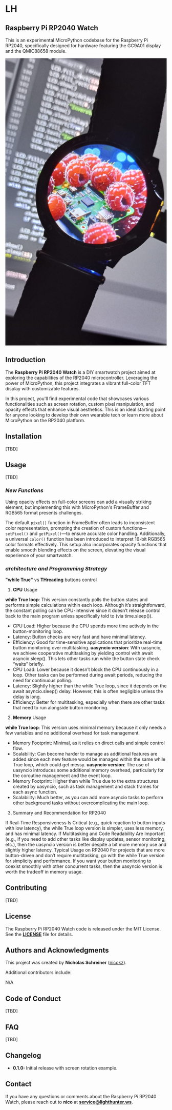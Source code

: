 # **LH**

## **Raspberry Pi RP2040 Watch**

This is an experimental MicroPython codebase for the Raspberry Pi RP2040, specifically designed for hardware featuring the GC9A01 display and the QMIC88658 module.

![Full color TFT screen](https://github.com/nicokz/LH/blob/master/docs/img/rp2040-w-color_bg.jpg)

## **Introduction**

The **Raspberry Pi RP2040 Watch** is a DIY smartwatch project aimed at exploring the capabilities of the RP2040 microcontroller. Leveraging the power of MicroPython, this project integrates a vibrant full-color TFT display with customizable features.

In this project, you'll find experimental code that showcases various functionalities such as screen rotation, custom pixel manipulation, and opacity effects that enhance visual aesthetics. This is an ideal starting point for anyone looking to develop their own wearable tech or learn more about MicroPython on the RP2040 platform.

## **Installation**

[TBD]

## **Usage**

[TBD]

### ***New Functions***

Using opacity effects on full-color screens can add a visually striking element, but implementing this with MicroPython's FrameBuffer and RGB565 format presents challenges.

The default `pixel()` function in FrameBuffer often leads to inconsistent color representation, prompting the creation of custom functions—`setPixel()` and `getPixel()`—to ensure accurate color handling. Additionally, a universal `color()` function has been introduced to interpret 16-bit RGB565 color formats effectively. This setup also incorporates opacity functions that enable smooth blending effects on the screen, elevating the visual experience of your smartwatch.

### ***architecture and Programming Strategy***

**"while True"** vs **THreading** buttons control

1. **CPU** Usage

**while True loop**: This version constantly polls the button states and performs simple calculations within each loop. Although it’s straightforward, the constant polling can be CPU-intensive since it doesn’t release control back to the main program unless specifically told to (via time.sleep()).
- CPU Load: Higher because the CPU spends more time actively in the button-monitoring loop.
- Latency: Button checks are very fast and have minimal latency.
- Efficiency: Good for time-sensitive applications that prioritize real-time button monitoring over multitasking.
**uasyncio version**: With uasyncio, we achieve cooperative multitasking by yielding control with await asyncio.sleep(). This lets other tasks run while the button state check “waits” briefly.
- CPU Load: Lower because it doesn’t block the CPU continuously in a loop. Other tasks can be performed during await periods, reducing the need for continuous polling.
- Latency: Slightly higher than the while True loop, since it depends on the await asyncio.sleep() delay. However, this is often negligible unless the delay is long.
- Efficiency: Better for multitasking, especially when there are other tasks that need to run alongside button monitoring.

2. **Memory** Usage

**while True loop**: This version uses minimal memory because it only needs a few variables and no additional overhead for task management.
- Memory Footprint: Minimal, as it relies on direct calls and simple control flow.
- Scalability: Can become harder to manage as additional features are added since each new feature would be managed within the same while True loop, which could get messy.
**uasyncio version**: The use of uasyncio introduces some additional memory overhead, particularly for the coroutine management and the event loop.
- Memory Footprint: Higher than while True due to the extra structures created by uasyncio, such as task management and stack frames for each async function.
- Scalability: Much better, as you can add more asyncio tasks to perform other background tasks without overcomplicating the main loop.

3. Summary and Recommendation for RP2040

If Real-Time Responsiveness Is Critical (e.g., quick reaction to button inputs with low latency), the while True loop version is simpler, uses less memory, and has minimal latency.
If Multitasking and Code Readability Are Important (e.g., if you need to add other tasks like display updates, sensor monitoring, etc.), then the uasyncio version is better despite a bit more memory use and slightly higher latency.
Typical Usage on RP2040
For projects that are more button-driven and don’t require multitasking, go with the while True version for simplicity and performance. If you want your button monitoring to coexist smoothly with other concurrent tasks, then the uasyncio version is worth the tradeoff in memory usage.

## **Contributing**

[TBD]

## **License**

The Raspberry Pi RP2040 Watch code is released under the MIT License. See the **[LICENSE](https://www.blackbox.ai/share/LICENSE)** file for details.

## **Authors and Acknowledgments**

This project was created by **Nicholas Schreiner** ([nicokz](https://github.com/nicokz)).

Additional contributors include:

N/A

## **Code of Conduct**

[TBD]

## **FAQ**

[TBD]

## **Changelog**

- **0.1.0:** Initial release with screen rotation example.

## **Contact**

If you have any questions or comments about the Raspberry Pi RP2040 Watch, please reach out to **nico** at **service@lighthunter.ws**.
